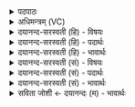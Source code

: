 <details><summary>पदपाठः</summary>

ऊर्क्। अ॒सि॒। आ॒ङ्गि॒र॒सि॒। ऊर्ण॑म्रदा॒ इत्यूर्ण॑ऽम्रदाः। ऊर्ज॑म्। मयि॑। धे॒हि॒। सोम॑स्य। नी॒विः। अ॒सि॒। विष्णोः॑। शर्म॑। अ॒सि॒। शर्म॑। यज॑मानस्य। इन्द्र॑स्य। योनिः॑। अ॒सि॒। सु॒स॒स्या इति॑ सुऽस॒स्याः। कृ॒षीः। कृ॒धि॒। उत्। श्र॒य॒स्व॒। व॒न॒स्प॒ते॒। ऊ॒र्ध्वः। मा॒। पा॒हि॒। अꣳह॑सः। आ। अ॒स्य। य॒ज्ञस्य॑। उ॒दृच॒ इत्यु॒त्ऽऋचः॒। १०।
</details>

<details><summary>अधिमन्त्रम् (VC)</summary>

- यज्ञो देवता
- आङ्गिरस ऋषयः
- निचृद् आर्षी जगती साम्नी त्रिष्टुप्
- निषादः
</details>

<details><summary>दयानन्द-सरस्वती (हि) - विषयः</summary>

वह शिल्पविद्या यज्ञ कैसा है, इस विषय का उपदेश अगले मन्त्र में किया है ॥
</details>

<details><summary>दयानन्द-सरस्वती (हि) - पदार्थः</summary>

पदार्थान्वयभाषाः -  हे (वनस्पते) प्रकाशनीय विद्याओं का प्रचार करनेवाले विद्वान् मनुष्य ! तू जो (आङ्गिरसि) अग्नि आदि पदार्थों से सिद्ध की हुई (ऊर्णम्रदाः) आच्छादन का प्रकाश वा (ऊर्क्) पराक्रम तथा अन्नादि को करनेवाली शिल्पविद्या (असि) है अथवा जो (ऊर्जम्) पराक्रम वा अन्न आदि को धारण करती (असि) है, जो (सोमस्य) उत्पन्न पदार्थ समूह का (नीविः) संवरण करनेवाली (असि) है, जो (विष्णोः) शिल्पविद्या में व्यापक बुद्धि (यजमानस्य) शिल्पक्रिया को जाननेवाले (इन्द्रस्य) परमैश्वर्य्ययुक्त मनुष्य के (शर्म) सुख का (योनिः) निमित्त (असि) है, जो (अस्य) इस (उदृचः) ऋचाओं के प्रत्यक्ष करनेवाले (यज्ञस्य) शिल्पक्रिया-साध्य यज्ञ की (शर्म) सुख करानेवाली (असि) है, उसको (मयि) शिल्पविद्या को जानने की इच्छा करनेवाले मुझ में (आ धेहि) अच्छे प्रकार धारण कर (सुसस्याः) उत्तम-उत्तम धान्य उत्पन्न करने वा (कृषीः) खेती वा खेंचनेवाली क्रियाओं को (कृधि) सिद्ध कर, (ऊर्ध्वः) ऊपर स्थित होनेवाले (मा) मुझ को (उच्छ्रयस्व) उत्तम धान्यवाली खेती का सेवन कराओ और (अंहसः) पाप वा दुःखों से (पाहि) रक्षा कर, जो विमान आदि यानों और यज्ञ में (वनस्पते) वृक्ष की शाखा ऊँची स्थापन की जाती है, उस को भी (उच्छ्रयस्व) उपयोग में लाओ ॥१०॥
</details>

<details><summary>दयानन्द-सरस्वती (हि) - भावार्थः</summary>

भावार्थभाषाः -  मनुष्यों को विद्वानों के सकाश से शिल्पविद्या का साक्षात्कार और प्रचार करके सब मनुष्यों को समृद्धियुक्त करना चाहिये ॥१०॥
</details>

<details><summary>दयानन्द-सरस्वती (सं) - विषयः</summary>

स शिल्पविद्यो यज्ञः कीदृशोऽस्तीत्युपदिश्यते ॥
</details>

<details><summary>दयानन्द-सरस्वती (सं) - पदार्थः</summary>

पदार्थान्वयभाषाः -  हे वनस्पते विद्वंस्त्वं याङ्गिरस्यूर्णम्रदा ऊर्क् शिल्पविद्यास्ति, योर्जं दधाति, या सोमस्य नीविरस्ति, या विष्णोर्यजमानस्येन्द्रस्य योनिरस्ति। याऽस्योदृचो विष्णोर्यज्ञस्य शर्म सुखकारिकास्ति, तामाधेहि। सुसस्याः कृषीस्कृधि कुरु कारय वोर्ध्वं मामुच्छ्रयस्व सुसस्याः कृषीश्चांहसो मां पाहि, विमानादिषु यानेषु या वनस्पतिरूर्ध्वं स्थाप्यते तमप्युच्छ्रयस्व ॥१०॥
</details>

<details><summary>दयानन्द-सरस्वती (सं) - भावार्थः</summary>

भावार्थभाषाः -  मनुष्यैर्विद्वद्भ्यः शिल्पविद्यां साक्षात्कृत्यैतां प्रचार्य्य सर्वे मनुष्याः समृद्धाः कार्य्याः ॥१०॥
</details>

<details><summary>सविता जोशी ← दयानन्दः (म) - भावार्थः</summary>

भावार्थभाषाः -  माणसांनी विद्वानांच्या संगतीने (शिल्प विद्या, शिल्पक्रिया जाणून) यज्ञ, कृषी, विमान इत्यादी पदार्थांचे प्रत्यक्ष दर्शन करून त्यांचा प्रसार करावा व माणसांना समृद्ध करावे.
</details>